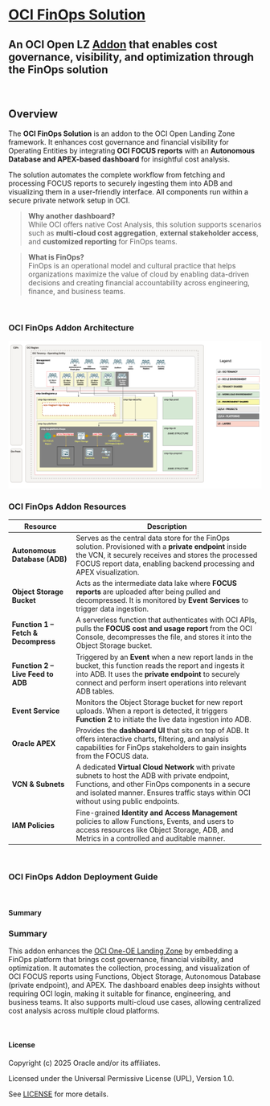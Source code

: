 # **[OCI FinOps Solution](#)**
## **An OCI Open LZ [Addon](#) that enables cost governance, visibility, and optimization through the FinOps solution**
&nbsp;
## **Overview**

The **OCI FinOps Solution** is an addon to the OCI Open Landing Zone framework. It enhances cost governance and financial visibility for Operating Entities by integrating **OCI FOCUS reports** with an **Autonomous Database and APEX-based dashboard** for insightful cost analysis.

The solution automates the complete workflow from fetching and processing FOCUS reports to securely ingesting them into ADB and visualizing them in a user-friendly interface. All components run within a secure private network setup in OCI.

> **Why another dashboard?**  
> While OCI offers native Cost Analysis, this solution supports scenarios such as **multi-cloud cost aggregation**, **external stakeholder access**, and **customized reporting** for FinOps teams.

> **What is FinOps?**  
> FinOps is an operational model and cultural practice that helps organizations maximize the value of cloud by enabling data-driven decisions and creating financial accountability across engineering, finance, and business teams.

&nbsp;

### OCI FinOps Addon Architecture

<img src="images/OCI_FinOps_Arch.png" width="900" height="value">

### OCI FinOps Addon Resources


| **Resource** | **Description** |
|--------------|------------------|
| **Autonomous Database (ADB)** | Serves as the central data store for the FinOps solution. Provisioned with a **private endpoint** inside the VCN, it securely receives and stores the processed FOCUS report data, enabling backend processing and APEX visualization. |
| **Object Storage Bucket** | Acts as the intermediate data lake where **FOCUS reports** are uploaded after being pulled and decompressed. It is monitored by **Event Services** to trigger data ingestion. |
| **Function 1 – Fetch & Decompress** | A serverless function that authenticates with OCI APIs, pulls the **FOCUS cost and usage report** from the OCI Console, decompresses the file, and stores it into the Object Storage bucket. |
| **Function 2 – Live Feed to ADB** | Triggered by an **Event** when a new report lands in the bucket, this function reads the report and ingests it into ADB. It uses the **private endpoint** to securely connect and perform insert operations into relevant ADB tables. |
| **Event Service** | Monitors the Object Storage bucket for new report uploads. When a report is detected, it triggers **Function 2** to initiate the live data ingestion into ADB. |
| **Oracle APEX** | Provides the **dashboard UI** that sits on top of ADB. It offers interactive charts, filtering, and analysis capabilities for FinOps stakeholders to gain insights from the FOCUS data. |
| **VCN & Subnets** | A dedicated **Virtual Cloud Network** with private subnets to host the ADB with private endpoint, Functions, and other FinOps components in a secure and isolated manner. Ensures traffic stays within OCI without using public endpoints. |
| **IAM Policies** | Fine-grained **Identity and Access Management** policies to allow Functions, Events, and users to access resources like Object Storage, ADB, and Metrics in a controlled and auditable manner. |

&nbsp;

### OCI FinOps Addon Deployment Guide

&nbsp;

#### Summary
### Summary

This addon enhances the [OCI One-OE Landing Zone](https://github.com/oci-landing-zones/oci-landing-zone-operating-entities/tree/master/blueprints/one-oe/runtime/one-stack) by embedding a FinOps platform that brings cost governance, financial visibility, and optimization. It automates the collection, processing, and visualization of OCI FOCUS reports using Functions, Object Storage, Autonomous Database (private endpoint), and APEX. The dashboard enables deep insights without requiring OCI login, making it suitable for finance, engineering, and business teams. It also supports multi-cloud use cases, allowing centralized cost analysis across multiple cloud platforms.


&nbsp;
#### License
Copyright (c) 2025 Oracle and/or its affiliates.

Licensed under the Universal Permissive License (UPL), Version 1.0.

See [LICENSE](/LICENSE.txt) for more details.

